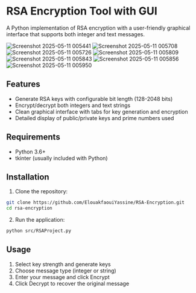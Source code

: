 # RSA Encryption Tool with GUI

A Python implementation of RSA encryption with a user-friendly graphical interface that supports both integer and text messages.

![Screenshot 2025-05-11 005441](https://github.com/user-attachments/assets/f481e437-f74a-4de2-bbf5-715bd5a2fada)
![Screenshot 2025-05-11 005708](https://github.com/user-attachments/assets/a9c09091-efd5-4d98-8862-d7265fac95ab)
![Screenshot 2025-05-11 005726](https://github.com/user-attachments/assets/18ad5eac-560a-43a4-9117-b31672502992)
![Screenshot 2025-05-11 005809](https://github.com/user-attachments/assets/4319a5e3-d22e-4cdd-8f21-062571b015d2)
![Screenshot 2025-05-11 005843](https://github.com/user-attachments/assets/518a94d4-d0c6-4b7d-9f0d-bbaa7136c618)
![Screenshot 2025-05-11 005856](https://github.com/user-attachments/assets/c8730e66-3403-4b42-abd2-bddb54726d58)
![Screenshot 2025-05-11 005950](https://github.com/user-attachments/assets/8e66e36d-791a-4b0f-8a72-36323b0dcd3b)

## Features

- Generate RSA keys with configurable bit length (128-2048 bits)
- Encrypt/decrypt both integers and text strings
- Clean graphical interface with tabs for key generation and encryption
- Detailed display of public/private keys and prime numbers used

## Requirements

- Python 3.6+
- tkinter (usually included with Python)

## Installation

1. Clone the repository:
```bash
git clone https://github.com/ElouakfaouiYassine/RSA-Encryption.git
cd rsa-encryption
```

2. Run the application:
```bash
python src/RSAProject.py
```

## Usage

1. Select key strength and generate keys
2. Choose message type (integer or string)
3. Enter your message and click Encrypt
4. Click Decrypt to recover the original message
